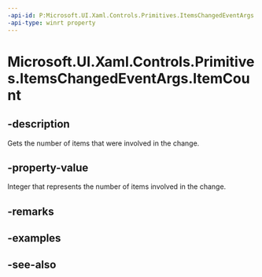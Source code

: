 ```yaml
---
-api-id: P:Microsoft.UI.Xaml.Controls.Primitives.ItemsChangedEventArgs.ItemCount
-api-type: winrt property
---
```


<!-- Property syntax
public int ItemCount { get; }
-->

# Microsoft.UI.Xaml.Controls.Primitives.ItemsChangedEventArgs.ItemCount

## -description
Gets the number of items that were involved in the change.

## -property-value
Integer that represents the number of items involved in the change.

## -remarks

## -examples

## -see-also
